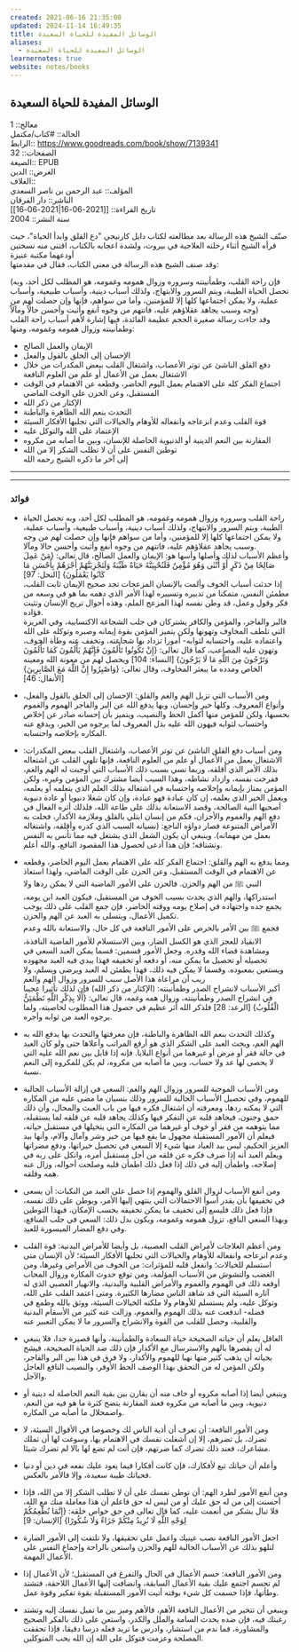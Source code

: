 ```yaml
---
created: 2021-06-16 21:35:00
updated: 2024-11-14 16:49:35
title: الوسائل المفيدة للحياة السعيدة
aliases:
  - الوسائل المفيدة للحياة السعيدة
learnernotes: true
website: notes/books
---
```


## الوسائل المفيدة للحياة السعيدة

معالج:: 1  
الحالة:: #كتاب/مكتمل  
الرابط:: <https://www.goodreads.com/book/show/7139341>  
الصفحات:: 32  
الصيغة:: EPUB  
الغرض:: الدين  
الغلاف::  
المؤلف:: عبد الرحمن بن ناصر السعدي  
الناشر:: دار الفرقان  
تاريخ القراءة:: [[2021-06-16|2021-06-16]]  
سنة النشر:: 2004

صنّف الشيخ هذه الرسالة بعد مطالعته لكتاب دايل كارنيجي "دع القلق وابدأ الحياة"، حيث قرأه الشيخ أثناء رحلته العلاجية في بيروت، ولشدة اعجابه بالكتاب، اقتنى منه نسختين أودعهما مكتبة عنيزة  
وقد صنف الشيخ هذه الرسالة في معنى الكتاب، فقال في مقدمتها:

(فإن راحة القلب، وطمأنينته وسروره وزوال همومه وغمومه، هو المطلب لكل أحد، وبه تحصل الحياة الطيبة، ويتم السرور والابتهاج، ولذلك أسباب دينية، وأسباب طبيعية، وأسباب عملية، ولا يمكن اجتماعها كلها إلا للمؤمنين، وأما من سواهم، فإنها وإن حصلت لهم من وجه وسبب يجاهد عقلاؤهم عليه، فاتتهم من وجوه أنفع وأثبت وأحسن حالاً ومآلاً)  
وقد جاءت رسالة صغيرة الحجم عظيمة الفائدة، فيها إشارة لأهم أسباب راحة القلب وطمأنينته وزوال همومه وغمومه، ومنها:

- الإيمان والعمل الصالح
- الإحسان إلى الخلق بالقول والفعل
- دفع القلق الناشئ عن توتر الأعصاب، واشتغال القلب ببعض المكدرات من خلال الاشتغال بعمل من الأعمال أو علم من العلوم النافعة
- اجتماع الفكر كله على الاهتمام بعمل اليوم الحاضر، وقطعه عن الاهتمام في الوقت المستقبل، وعن الحزن على الوقت الماضي
- الإكثار من ذكر الله
- التحدث بنعم الله الظاهرة والباطنة
- قوة القلب وعدم انزعاجه وانفعاله للأوهام والخيالات التي تجلبها الأفكار السيئة
- الإعتماد على الله والتوكل عليه
- المقارنة بين النعم الدينية أو الدنيوية الحاصلة للإنسان، وبين ما أصابه من مكروه
- توطين النفس على أن لا تطلب الشكر إلا من الله  
  إلى آخر ما ذكره الشيخ رحمه الله

---

---

### فوائد

- راحة القلب وسروره وزوال همومه وغمومه، هو المطلب لكل أحد، وبه تحصل الحياة الطيبة، ويتم السرور والابتهاج، ولذلك أسباب دينية، وأسباب طبيعية، وأسباب عملية، ولا يمكن اجتماعها كلها إلا للمؤمنين، وأما من سواهم فإنها وإن حصلت لهم من وجه وسبب يجاهد عقلاؤهم عليه، فاتتهم من وجوه أنفع وأثبت وأحسن حالا ومآلا.  
  وأعظم الأسباب لذلك وأصلها وأسها هو: الإيمان والعمل الصالح، قال تعالى: {مَنْ عَمِلَ صَالِحًا مِنْ ذَكَرٍ أَوْ أُنْثَى وَهُوَ مُؤْمِنٌ فَلَنُحْيِيَنَّهُ حَيَاةً طَيِّبَةً وَلَنَجْزِيَنَّهُمْ أَجْرَهُمْ بِأَحْسَنِ مَا كَانُوا يَعْمَلُونَ} [النحل: 97]  
  إذا حدثت أسباب الخوف وألمت بالإنسان المزعجات تجد صحيح الإيمان ثابت القلب، مطمئن النفس، متمكنا من تدبيره وتسييره لهذا الأمر الذي دهمه بما هو في وسعه من فكر وقول وعمل، قد وطن نفسه لهذا المزعج الملم، وهذه أحوال تريح الإنسان وتثبت فؤاده.  
  فالبر والفاجر، والمؤمن والكافر يشتركان في جلب الشجاعة الاكتسابية، وفي الغريزة التي تلطف المخاوف وتهونها ولكن يتميز المؤمن بقوة إيمانه وصبره وتوكله على الله واعتماده عليه، واحتسابه لثوابه- أمورا تزداد بها شجاعته، وتخفف عنه وطأة الخوف، وتهون عليه المصاعب، كما قال تعالى: {إِنْ تَكُونُوا تَأْلَمُونَ فَإِنَّهُمْ يَأْلَمُونَ كَمَا تَأْلَمُونَ وَتَرْجُونَ مِنَ اللَّهِ مَا لَا يَرْجُونَ} [النساء: 104] ويحصل لهم من معونة الله ومعينه الخاص ومدده ما يبعثر المخاوف، وقال تعالى: {وَاصْبِرُوا إِنَّ اللَّهَ مَعَ الصَّابِرِينَ} [الأنفال: 46]

- ومن الأسباب التي تزيل الهم والغم والقلق: الإحسان إلى الخلق بالقول والفعل، وأنواع المعروف. وكلها خير وإحسان، وبها يدفع الله عن البر والفاجر الهموم والغموم بحسبها، ولكن للمؤمن منها أكمل الحظ والنصيب، ويتميز بأن إحسانه صادر عن إخلاص واحتساب لثوابه فيهون الله عليه بذل المعروف لما يرجوه من الخير، ويدفع عنه المكاره بإخلاصه واحتسابه.

- ومن أسباب دفع القلق الناشئ عن توتر الأعصاب، واشتغال القلب ببعض المكدرات: الاشتغال بعمل من الأعمال أو علم من العلوم النافعة، فإنها تلهي القلب عن اشتغاله بذلك الأمر الذي أقلقه، وربما نسي بسبب ذلك الأسباب التي أوجبت له الهم والغم، ففرحت نفسه، وازداد نشاطه، وهذا السبب أيضا مشترك بين المؤمن وغيره، ولكن المؤمن يمتاز بإيمانه وإخلاصه واحتسابه في اشتغاله بذلك العلم الذي يتعلمه أو يعلمه، ويعمل الخير الذي يعلمه، إن كان عبادة فهو عبادة، وإن كان شغلا دنيويا أو عادة دنيوية أصحبها النية الصالحة، وقصد الاستعانة بذلك على طاعة الله، فلذلك أثره الفعال في دفع الهم والغموم والأحزان، فكم من إنسان ابتلي بالقلق وملازمة الأكدار، فحلت به الأمراض المتنوعة فصار دواؤه الناجع: (نسيانه السبب الذي كدره وأقلقه، واشتغاله بعمل من مهماته). وينبغي أن يكون الشغل الذي يشتغل فيه مما تأنس به النفس وتشتاقه؛ فإن هذا أدعى لحصول هذا المقصود النافع، والله أعلم.

- ومما يدفع به الهم والقلق: اجتماع الفكر كله على الاهتمام بعمل اليوم الحاضر، وقطعه عن الاهتمام في الوقت المستقبل، وعن الحزن على الوقت الماضي، ولهذا استعاذ النبي ﷺ من الهم والحزن. فالحزن على الأمور الماضية التي لا يمكن ردها ولا استدراكها، والهم الذي يحدث بسبب الخوف من المستقبل، فيكون العبد ابن يومه، يجمع جده واجتهاده في إصلاح يومه ووقته الحاضر، فإن جمع القلب على ذلك يوجب تكميل الأعمال، ويتسلى به العبد عن الهم والحزن.  
فجمع ﷺ بين الأمر بالحرص على الأمور النافعة في كل حال، والاستعانة بالله وعدم الانقياد للعجز الذي هو الكسل الضار، وبين الاستسلام للأمور الماضية النافذة، ومشاهدة قضاء الله وقدره. وجعل الأمور قسمين: قسما يمكن العبد السعي في تحصيله أو تحصيل ما يمكن منه، أو دفعه أو تخفيفه فهذا يبدي فيه العبد مجهوده ويستعين بمعبوده. وقسما لا يمكن فيه ذلك، فهذا يطمئن له العبد ويرضى ويسلم، ولا ريب أن مراعاة هذا الأصل سبب للسرور وزوال الهم والغم  
أكبر الأسباب لانشراح الصدر وطمأنينته: (الإكثار من ذكر الله) فإن لذلك تأثيرا عجيبا في انشراح الصدر وطمأنينته، وزوال همه وغمه، قال تعالى: {أَلَا بِذِكْرِ اللَّهِ تَطْمَئِنُّ الْقُلُوبُ} [الرعد: 28] فلذكر الله أثر عظيم في حصول هذا المطلوب لخاصيته، ولما يرجوه العبد من ثوابه وأجره.

- وكذلك التحدث بنعم الله الظاهرة والباطنة، فإن معرفتها والتحدث بها يدفع الله به الهم الغم، ويحث العبد على الشكر الذي هو أرفع المراتب وأعلاها حتى ولو كان العبد في حالة فقر أو مرض أو غيرهما من أنواع البلايا. فإنه إذا قابل بين نعم الله عليه التي لا يحصى لها عد ولا حساب، وبين ما أصابه من مكروه، لم يكن للمكروه إلى النعم نسبة.

- ومن الأسباب الموجبة للسرور وزوال الهم والغم: السعي في إزالة الأسباب الجالبة للهموم، وفي تحصيل الأسباب الجالبة للسرور وذلك بنسيان ما مضى عليه من المكاره التي لا يمكنه ردها، ومعرفته أن اشتغال فكره فيها من باب العبث والمحال، وأن ذلك حمق وجنون، فيجاهد قلبه عن التفكر فيها وكذلك يجاهد قلبه عن قلقه لما يستقبله، مما يتوهمه من فقر أو خوف أو غيرهما من المكاره التي يتخيلها في مستقبل حياته، فيعلم أن الأمور المستقبلة مجهول ما يقع فيها من خير وشر وآمال وآلام، وأنها بيد العزيز الحكيم، ليس بيد العباد منها شيء إلا السعي في تحصيل خيراتها، ودفع مضراتها ويعلم العبد أنه إذا صرف فكره عن قلقه من أجل مستقبل أمره، واتكل على ربه في إصلاحه، واطمأن إليه في ذلك إذا فعل ذلك اطمأن قلبه وصلحت أحواله، وزال عنه همه وقلقه.

- ومن أنفع الأسباب لزوال القلق والهموم إذا حصل على العبد من النكبات: أن يسعى في تخفيفها بأن يقدر أسوأ الاحتمالات التي ينتهي إليها الأمر، ويوطن على ذلك نفسه، فإذا فعل ذلك فليسع إلى تخفيف ما يمكن تخفيفه بحسب الإمكان، فبهذا التوطين وبهذا السعي النافع، تزول همومه وغمومه، ويكون بدل ذلك: السعي في جلب المنافع، وفي دفع المضار الميسورة للعبد.

- ومن أعظم العلاجات لأمراض القلب العصبية، بل وأيضا للأمراض البدنية: قوة القلب وعدم انزعاجه وانفعاله للأوهام والخيالات التي تجلبها الأفكار السيئة؛ لأن الإنسان متى استسلم للخيالات؛ وانفعل قلبه للمؤثرات: من الخوف من الأمراض وغيرها، ومن الغضب والتشوش من الأسباب المؤلمة، ومن توقع حدوث المكاره وزوال المحاب أوقعه ذلك في الهموم والغموم والأمراض القلبية والبدنية، والانهيار العصبي الذي له آثاره السيئة التي قد شاهد الناس مضارها الكثيرة. ومتى اعتمد القلب على الله، وتوكل عليه، ولم يستسلم للأوهام ولا ملكته الخيالات السيئة، ووثق بالله وطمع في فضله- اندفعت عنه بذلك الهموم والغموم، وزالت عنه كثير من الأسقام البدنية والقلبية، وحصل للقلب من القوة والانشراح والسرور ما لا يمكن التعبير عنه

- العاقل يعلم أن حياته الصحيحة حياة السعادة والطمأنينة، وأنها قصيرة جدا، فلا ينبغي له أن يقصرها بالهم والاسترسال مع الأكدار فإن ذلك ضد الحياة الصحيحة، فيشح بحياته أن يذهب كثير منها نهبا للهموم والأكدار، ولا فرق في هذا بين البر والفاجر، ولكن المؤمن له من التحقق بهذا الوصف الحظ الأوفر، والنصيب النافع العاجل والآجل.

- وينبغي أيضا إذا أصابه مكروه أو خاف منه أن يقارن بين بقية النعم الحاصلة له دينية أو دنيوية، وبين ما أصابه من مكروه فعند المقارنة يتضح كثرة ما هو فيه من النعم، واضمحلال ما أصابه من المكاره.

- ومن الأمور النافعة: أن تعرف أن أذية الناس لك وخصوصا في الأقوال السيئة، لا تضرك، بل تضرهم، إلا إن أشغلت نفسك في الاهتمام بها، وسوغت لها أن تملك مشاعرك، فعند ذلك تضرك كما ضرتهم، فإن أنت لم تضع لها بالا لم تضرك شيئا.
- وأعلم أن حياتك تبع لأفكارك، فإن كانت أفكارا فيما يعود عليك نفعه في دين أو دنيا فحياتك طيبة سعيدة، وإلا فالأمر بالعكس.

- ومن أنفع الأمور لطرد الهم: أن توطن نفسك على أن لا تطلب الشكر إلا من الله، فإذا أحسنت إلى من له حق عليك أو من ليس له حق فاعلم أن هذا معاملة منك مع الله، فلا تبال بشكر من أنعمت عليه، كما قال تعالى في حق خواص خلقه: {إِنَّمَا نُطْعِمُكُمْ لِوَجْهِ اللَّهِ لَا نُرِيدُ مِنْكُمْ جَزَاءً وَلَا شُكُورًا} [الإنسان: 9]

- اجعل الأمور النافعة نصب عينيك واعمل على تحقيقها، ولا تلتفت إلى الأمور الضارة لتلهو بذلك عن الأسباب الجالبة للهم والحزن واستعن بالراحة وإجماع النفس على الأعمال المهمة.

- ومن الأمور النافعة: حسم الأعمال في الحال والتفرغ في المستقبل؛ لأن الأعمال إذا لم تحسم اجتمع عليك بقية الأعمال السابقة، وانضافت إليها الأعمال اللاحقة، فتشتد وطأتها، فإذا حسمت كل شيء بوقته أتيت الأمور المستقبلة بقوة تفكير وقوة عمل.

- وينبغي أن تتخير من الأعمال النافعة الأهم، فالأهم وميز بين ما تميل نفسك إليه وتشتد رغبتك فيه، فإن ضده يحدث السامة والملل والكدر، واستعن على ذلك بالفكر الصحيح والمشاورة، فما ندم من استشار، وادرس ما تريد فعله درسا دقيقا، فإذا تحققت المصلحة وعزمت فتوكل على الله إن الله يحب المتوكلين.
